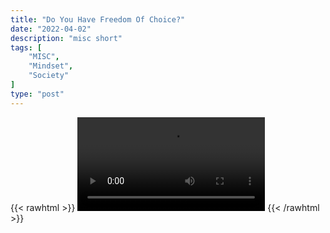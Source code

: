 ```yaml
---
title: "Do You Have Freedom Of Choice?"
date: "2022-04-02"
description: "misc short"
tags: [
    "MISC",
    "Mindset",
    "Society"
]
type: "post"
---
```

{{< rawhtml >}}
    <video width="auto" height="auto" controls>
        <source src="https://clips.dev00ps.com/MISC/Do%20you%20have%20freedom%20of%20choice%3F.mp4" type="video/mp4"> 
    </video>
{{< /rawhtml >}}